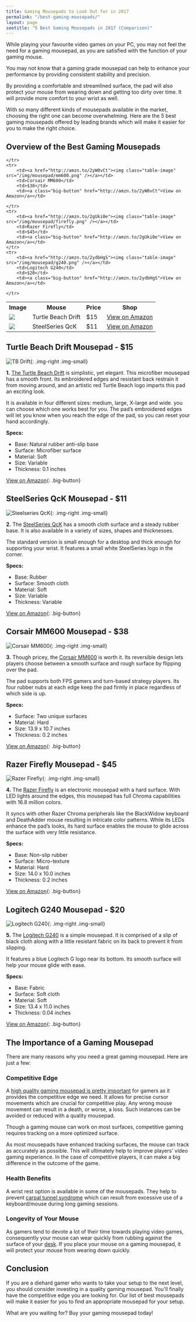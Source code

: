 ```yaml
---
title: Gaming Mousepads to Look Out for in 2017   
permalink: "/best-gaming-mousepads/"
layout: page
seotitle: "5 Best Gaming Mousepads in 2017 (Comparison)" 
--- 
```


While playing your favourite video games on your PC, you may not feel the need for a gaming mousepad, as you are satisfied with the function of your gaming mouse. 

You may not know that a gaming grade mousepad can help to enhance your performance by providing consistent stability and precision. 

By providing a comfortable and streamlined surface, the pad will also protect your mouse from wearing down and getting too dirty over time. It will provide more comfort to your wrist as well.

With so many different kinds of mousepads available in the market, choosing the right one can become overwhelming. Here are the 5 best gaming mousepads offered by leading brands which will make it easier for you to make the right choice.

## Overview of the Best Gaming Mousepads

<table class="basic-table" align="center">
	<tr>
		<th>Image</th>
		<th>Mouse</th>
		<th>Price</th>
		<th>Shop</th>
	</tr>
	<tr>
		<td><a href="http://amzn.to/2ycw3qh"><img class="table-image" src="/img/mousepad/tb-drift.png" /></a></td>
		<td>Turtle Beach Drift </td>
		<td>$15</td>
		<td><a class="big-button" href="http://amzn.to/2ycw3qh">View on Amazon</a></td>
	</tr>
	<tr>
		<td><a href="http://amzn.to/2ycw3qh"><img class="table-image" src="/img/mousepad/steelseries.png" /></a></td>
		<td>SteelSeries QcK</td>
		<td>$11</td>
		<td><a class="big-button" href="http://amzn.to/2igw9lU">View on Amazon</a></td>
		
	</tr>
	<tr>
		<td><a href="http://amzn.to/2yW0vCt"><img class="table-image" src="/img/mousepad/mm600.png" /></a></td>
		<td>Corsair MM600</td>
		<td>$38</td>
		<td><a class="big-button" href="http://amzn.to/2yW0vCt">View on Amazon</a></td>
		
	</tr>
	<tr>
		<td><a href="http://amzn.to/2gUki0e"><img class="table-image" src="/img/mousepad/firefly.png" /></a></td>
		<td>Razer Firefly</td>
		<td>$45</td>
		<td><a class="big-button" href="http://amzn.to/2gUki0e">View on Amazon</a></td>
	</tr>
	<tr>
		<td><a href="http://amzn.to/2ydbHgS"><img class="table-image" src="/img/mousepad/g240.png" /></a></td>
		<td>Logitech G240</td>
		<td>$20</td>
		<td><a class="big-button" href="http://amzn.to/2ydbHgS">View on Amazon</a></td>
		
	</tr>
</table>

## Turtle Beach Drift Mousepad - $15
![TB Drift](/img/mousepad/tb-drift.png){: .img-right .img-small}


**1.** [The Turtle Beach Drift](http://amzn.to/2ycw3qh) is simplistic, yet elegant. This microfiber mousepad has a smooth front. Its embroidered edges and resistant back restrain it from moving around, and an artistic red Turtle Beach logo imparts this pad an exciting look. 

It is available in four different sizes: medium, large, X-large and wide. you can choose which one works best for you. The pad’s embroidered edges will let you know when you reach the edge of the pad, so you can reset your hand accordingly.

**Specs:**

* Base: Natural rubber anti-slip base
* Surface: Microfiber surface
* Material: Soft
* Size: Variable
* Thickness: 0.1 inches

[View on Amazon](http://amzn.to/2ycw3qh){: .big-button}

## SteelSeries QcK Mousepad - $11
![Steelseries QcK](/img/mousepad/steelseries.png){: .img-right .img-small}


**2.** The [SteelSeries QcK](http://amzn.to/2igw9lU) has a smooth cloth surface and a steady rubber base. It is also available in a variety of sizes, shapes and thicknesses. 

The standard version is small enough for a desktop and thick enough for supporting your wrist. It features a small white SteelSeries logo in the corner. 

**Specs:**

* Base: Rubber
* Surface: Smooth cloth 
* Material: Soft
* Size: Variable
* Thickness: Variable

[View on Amazon](http://amzn.to/2igw9lU){: .big-button}

## Corsair MM600 Mousepad - $38
![Corsair MM600](/img/mousepad/mm600.png){: .img-right .img-small}

 
**3.** Though pricey, the [Corsair MM600](http://amzn.to/2yW0vCt) is worth it. Its reversible design lets players choose between a smooth surface and rough surface by flipping over the pad. 

The pad supports both FPS gamers and turn-based strategy players. Its four rubber nubs at each edge keep the pad firmly in place regardless of which side is up. 

**Specs:** 

* Surface:  Two unique surfaces
* Material: Hard
* Size: 13.9 x 10.7 inches
* Thickness: 0.2 inches

[View on Amazon](http://amzn.to/2yW0vCt){: .big-button}

## Razer Firefly Mousepad - $45
![Razer Firefly](/img/mousepad/firefly.png){: .img-right .img-small}


 **4.** The [Razer Firefly](http://amzn.to/2gUki0e) is an electronic mousepad with a hard surface. With LED lights around the edges, this mousepad has full Chroma capabilities with 16.8 million colors. 

 It syncs with other Razer Chroma peripherals like the BlackWidow keyboard and DeathAdder mouse resulting in intricate color patterns. While its LEDs enhance the pad’s looks, its hard surface enables the mouse to glide across the surface with very little resistance. 

**Specs:**

* Base: Non-slip rubber
* Surface: Micro-texture 
* Material: Hard
* Size: 14.0 x 10.0 inches
* Thickness: 0.2 inches

[View on Amazon](http://amzn.to/2gUki0e){: .big-button}

## Logitech G240 Mousepad - $20
![Logitech G240](/img/mousepad/g240.png){: .img-right .img-small}


**5.** The [Logitech G240](http://amzn.to/2ydbHgS) is a simple mousepad. It is comprised of a slip of black cloth along with a little resistant fabric on its back to prevent it from slipping. 

It features a blue Logitech G logo near its bottom. Its smooth surface will help your mouse glide with ease.

**Specs:**

* Base: Fabric 
* Surface: Soft cloth
* Material: Soft
* Size: 13.4 x 11.0 inches
* Thickness: 0.04 inches

[View on Amazon](http://amzn.to/2ydbHgS){: .big-button}

## The Importance of a Gaming Mousepad 

There are many reasons why you need a great gaming mousepad. Here are just a few: 

### Competitive Edge

A [high quality gaming mousepad is pretty important](http://www.tested.com/tech/accessories/1850-the-real-benefits-of-an-expensive-gaming-mousepad/) for gamers as it provides the competitive edge we need. It allows for precise cursor movements which are crucial for competitive play. Any wrong mouse movement can result in a death, or worse, a loss. Such instances can be avoided or reduced with a quality mousepad. 

Though a gaming mouse can work on most surfaces, competitive gaming requires tracking on a more optimized surface. 

As most mousepads have enhanced tracking surfaces, the mouse can track as accurately as possible. This will ultimately help to improve players’ video gaming experience. In the case of competitive players, it can make a big difference in the outcome of the game. 

### Health Benefits

A wrist rest option is available in some of the mousepads. They help to prevent [carpal tunnel syndrome](https://en.wikipedia.org/wiki/Carpal_tunnel_syndrome) which can result from excessive use of a keyboard/mouse during long gaming sessions. 

### Longevity of Your Mouse

As gamers tend to devote a lot of their time towards playing video games, consequently your mouse can wear quickly from rubbing against the surface of your [desk](/best-gaming-desks/). If you place your mouse on a gaming mousepad, it will protect your mouse from wearing down quickly.

## Conclusion

If you are a diehard gamer who wants to take your setup to the next level, you should consider investing in a quality gaming mousepad. You'll finally have the competitive edge you are looking for. Our list of best mousepads will make it easier for you to find an appropriate mousepad for your setup.

What are you waiting for? Buy your gaming mousepad today! 